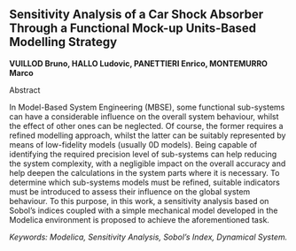 ## Sensitivity Analysis of a Car Shock Absorber Through a Functional Mock-up Units-Based Modelling Strategy

**VUILLOD Bruno, HALLO Ludovic, PANETTIERI Enrico, MONTEMURRO Marco**

Abstract

In Model-Based System Engineering (MBSE), some functional
sub-systems can have a considerable influence on
the overall system behaviour, whilst the effect of other
ones can be neglected. Of course, the former requires a refined
modelling approach, whilst the latter can be suitably
represented by means of low-fidelity models (usually 0D
models). Being capable of identifying the required precision
level of sub-systems can help reducing the system
complexity, with a negligible impact on the overall accuracy
and help deepen the calculations in the system parts
where it is necessary.
To determine which sub-systems models must be
refined, suitable indicators must be introduced to assess
their influence on the global system behaviour. To this
purpose, in this work, a sensitivity analysis based on
Sobol’s indices coupled with a simple mechanical model
developed in the Modelica environment is proposed to
achieve the aforementioned task.

*Keywords: Modelica, Sensitivity Analysis, Sobol’s Index, Dynamical System.*
